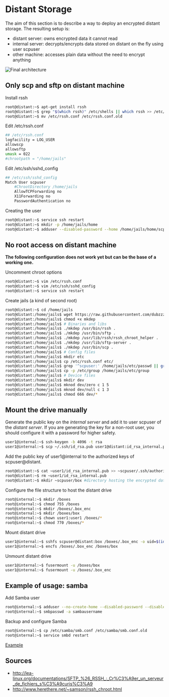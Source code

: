 # Distant Storage

The aim of this section is to describe a way to deploy an encrypted distant storage. The resulting setup is:
- distant server: owns encrypted data it cannot read
- internal server: decrypts/encrypts data stored on distant on the fly using user scpuser
- other machine: accesses plain data without the need to encrypt anything

![Final architecture](https://raw.githubusercontent.com/dubzzz/gnu-linux-tips/master/distant-storage/distant-storage.png "Final architecture")

## Only scp and sftp on distant machine

Install rssh
```bash
root@distant:~$ apt-get install rssh
root@distant:~$ grep "$(which rssh)" /etc/shells || which rssh >> /etc/shells
root@distant:~$ mv /etc/rssh.conf /etc/rssh.conf.old
```

Edit /etc/rssh.conf
```bash
## /etc/rssh.conf
logfacility = LOG_USER
allowscp
allowsftp
umask = 022
#chrootpath = "/home/jails"
```

Edit /etc/ssh/sshd_config
```bash
## /etc/ssh/sshd_config
Match User scpuser
    #ChrootDirectory /home/jails
    AllowTCPForwarding no
    X11Forwarding no
    PasswordAuthentication no
```

Creating the user
```bash
root@distant:~$ service ssh restart
root@distant:~$ mkdir -p /home/jails/home
root@distant:~$ adduser --disabled-password --home /home/jails/home/scpuser --shell "$(which rssh)" scpuser
```

## No root access on distant machine

__The following configuration does not work yet but can be the base of a working one.__

Uncomment chroot options
```bash
root@distant:~$ vim /etc/rssh.conf
root@distant:~$ vim /etc/ssh/sshd_config
root@distant:~$ service ssh restart
```

Create jails (a kind of second root)
```bash
root@distant:~$ cd /home/jails
root@distant:/home/jails$ wget https://raw.githubusercontent.com/dubzzz/gnu-linux-tips/master/distant-storage/mkdep #http://jeannedarc001.free.fr/mkdep
root@distant:/home/jails$ chmod +x mkdep
root@distant:/home/jails$ # Binaries and libs
root@distant:/home/jails$ ./mkdep /usr/bin/rssh .
root@distant:/home/jails$ ./mkdep /usr/bin/sftp .
root@distant:/home/jails$ ./mkdep /usr/lib/rssh/rssh_chroot_helper .
root@distant:/home/jails$ ./mkdep /usr/lib/sftp-server .
root@distant:/home/jails$ ./mkdep /usr/bin/scp .
root@distant:/home/jails$ # Config files
root@distant:/home/jails$ mkdir etc
root@distant:/home/jails$ cp /etc/rssh.conf etc/
root@distant:/home/jails$ grep '^scpuser:' /home/jails/etc/passwd || grep '^scpuser:' /etc/passwd >> /home/jails/etc/passwd
root@distant:/home/jails$ cp -p /etc/group /home/jails/etc/group
root@distant:/home/jails$ # Device files
root@distant:/home/jails$ mkdir dev
root@distant:/home/jails$ mknod dev/zero c 1 5
root@distant:/home/jails$ mknod dev/null c 1 3
root@distant:/home/jails$ chmod 666 dev/*
```

## Mount the drive manually

Generate the public key on the _internal server_ and add it to user scpuser of the _distant server_.
If you are generating the key for a non-root user, you should configure it with a password for higher safety.
```bash
user1@internal:~$ ssh-keygen -b 4096 -t rsa
user1@internal:~$ scp ~/.ssh/id_rsa.pub user1@distant:id_rsa_internal.pub
```

Add the public key of user1@internal to the authorized keys of scpuser@distant.
```bash
root@distant:~$ cat ~user1/id_rsa_internal.pub >> ~scpuser/.ssh/authorized_keys
root@distant:~$ rm ~user1/id_rsa_internal.pub
root@distant:~$ mkdir ~scpuser/box #directory hosting the encrypted data
```

Configure the file structure to host the distant drive
```bash
root@internal:~$ mkdir /boxes
root@internal:~$ chmod 755 /boxes
root@internal:~$ mkdir /boxes/.box_enc
root@internal:~$ mkdir /boxes/box
root@internal:~$ chown user1:user1 /boxes/*
root@internal:~$ chmod 770 /boxes/*
```

Mount distant drive
```bash
user1@internal:~$ sshfs scpuser@distant:box /boxes/.box_enc -o uid=$(id -u) -o gid=$(id -g)
user1@internal:~$ encfs /boxes/.box_enc /boxes/box
```

Unmount distant drive
```bash
user1@internal:~$ fusermount -u /boxes/box
user1@internal:~$ fusermount -u /boxes/.box_enc
```

## Example of usage: samba

Add Samba user
```bash
root@internal:~$ adduser --no-create-home --disabled-password --disabled-login sambausername
root@internal:~$ smbpasswd -a sambausername
```

Backup and configure Samba
```bash
root@internal:~$ cp /etc/samba/smb.conf /etc/samba/smb.conf.old
root@internal:~$ service smbd restart
```
[Example](/)

## Sources
- http://lea-linux.org/documentations/SFTP_%26_RSSH_:_Cr%C3%A9er_un_serveur_de_fichiers_s%C3%A9curis%C3%A9
- http://www.herethere.net/~samson/rssh_chroot.html

